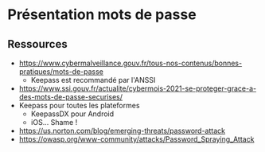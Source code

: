 
# Présentation mots de passe

## Ressources

- https://www.cybermalveillance.gouv.fr/tous-nos-contenus/bonnes-pratiques/mots-de-passe
  - Keepass est recommandé par l'ANSSI
- https://www.ssi.gouv.fr/actualite/cybermois-2021-se-proteger-grace-a-des-mots-de-passe-securises/
- Keepass pour toutes les plateformes
  - KeepassDX pour Android
  - iOS... Shame !
- https://us.norton.com/blog/emerging-threats/password-attack
- https://owasp.org/www-community/attacks/Password_Spraying_Attack
